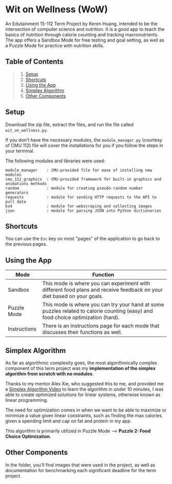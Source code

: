 # Wit on Wellness (WoW)
An Edutainment 15-112 Term Project by Keren Huang, intended to be the intersection of computer science and nutrition. It is a good app to teach the basics of nutrition through calorie counting and tracking macronutrients. The app offers a Sandbox Mode for free testing and goal setting, as well as a Puzzle Mode for practice with nutrition skills.

## Table of Contents
> 1. [Setup](#setup)
> 2. [Shortcuts](#shortcuts)
> 2. [Using the App](#using-the-app)
> 3. [Simplex Algorithm](#simplex-algorithm)
> 4. [Other Components](#other-components)

## Setup
Download the zip file, extract the files, and run the file called `wit_on_wellness.py`.

If you don't have the necessary modules, the `module_manager.py` (courtesy of CMU 112) file will cover the installations for you if you follow the steps in your terminal.

The following modules and libraries were used: 
```
module_manager    : CMU-provided file for ease of installing new modules
cmu_112_graphics  : CMU-provided framework for built-in graphics and animations methods
random            : module for creating pseudo-random number generators
requests          : module for sending HTTP requests to the API to pull data
bs4               : module for webscraping and collecting images
json              : module for parsing JSON into Python dictionaries
```

## Shortcuts
You can use the `Esc` key on most "pages" of the application to go back to the previous pages.

## Using the App
| Mode | Function |
|---|---|
|Sandbox| This mode is where you can experiment with different food plans and receive feedback on your diet based on your goals. |
|Puzzle Mode| This mode is where you can try your hand at some puzzles related to calorie counting (easy) and food choice optimization (hard). |
|Instructions| There is an instructions page for each mode that discusses their functions as well. |

## Simplex Algorithm
As far as algorithmic complexity goes, the most algorithmically complex component of this term project was my **implementation of the simplex algorithm from scratch with no modules**. 

Thanks to my mentor Alex Xie, who suggested this to me, and provided me a [Simplex Algorithm Video][simplex-video] to learn the algorithm in under 10 minutes, I was able to create optimized solutions for linear systems, otherwise known as linear programming. 

The need for optimization comes in when we want to be able to maximize or minimize a value given linear constraints, such as finding the max calories given a spending limit and cap on fat and protein in my app. 

This algorithm is primarily utilized in Puzzle Mode --> **Puzzle 2: Food Choice Optimization**.

## Other Components
In the folder, you'll find images that were used in the project, as well as documentation for benchmarking each significant deadline for the term project.

[simplex-video]: https://www.youtube.com/watch?v=RO5477EKlXE&ab_channel=OllieCrow
